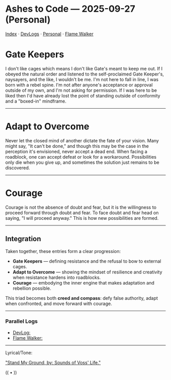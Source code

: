 # Ashes to Code — 2025-09-27 (Personal)

[Index](../README.md) · [DevLogs](../devlog/README.md) · [Personal](./README.md) · [Flame Walker](../flame_walker/README.md)

# Gate Keepers

I don't like cages which means I don't like Gate's meant to keep me out. If I obeyed the natural order and listened to the self-proclaimed Gate Keeper's, naysayers, and the like, I wouldn't be me. I'm not here to fall in line, I was born with a rebel spine. I'm not after anyone's acceptance or approval outside of my own, and I'm not asking for permission. If I was here to be liked then I'd have already lost the point of standing outside of conformity and a "boxed-in" mindframe.

---

# Adapt to Overcome

Never let the closed mind of another dictate the fate of your vision. Many might say, "It can't be done," and though this may be the case in the perception it's envisioned, never accept a dead end. When facing a roadblock, one can accept defeat or look for a workaround. Possibilities only die when you give up, and sometimes the solution just remains to be discovered.

---

# Courage

Courage is not the absence of doubt and fear, but it is the willingness to proceed forward through doubt and fear. To face doubt and fear head on saying, "I will proceed anyway." This is how new possibilities are formed.

---

## Integration

Taken together, these entries form a clear progression:
- **Gate Keepers** — defining resistance and the refusal to bow to external cages.  
- **Adapt to Overcome** — showing the mindset of resilience and creativity when resistance hardens into roadblocks.  
- **Courage** — embodying the inner engine that makes adaptation and rebellion possible.  

This triad becomes both **creed and compass**: defy false authority, adapt when confronted, and move forward with courage.

---
### Parallel Logs
- [DevLog:](../devlog/2025-09-27.md)
- [Flame Walker:](../flame_walker/flame-walker-2025-09-27.md)

---

Lyrical/Tone: 

["Stand My Ground, by: Sounds of Voss' Life."](https://www.youtube.com/watch?v=LtgOm0I6134)

(( • ))
